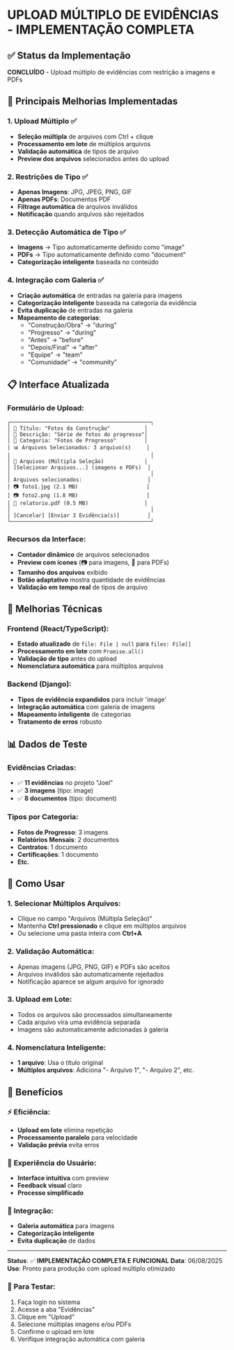 # UPLOAD MÚLTIPLO DE EVIDÊNCIAS - IMPLEMENTAÇÃO COMPLETA

## ✅ Status da Implementação
**CONCLUÍDO** - Upload múltiplo de evidências com restrição a imagens e PDFs

## 🚀 Principais Melhorias Implementadas

### 1. **Upload Múltiplo** ✅
- **Seleção múltipla** de arquivos com Ctrl + clique
- **Processamento em lote** de múltiplos arquivos
- **Validação automática** de tipos de arquivo
- **Preview dos arquivos** selecionados antes do upload

### 2. **Restrições de Tipo** ✅
- **Apenas Imagens**: JPG, JPEG, PNG, GIF
- **Apenas PDFs**: Documentos PDF
- **Filtrage automática** de arquivos inválidos
- **Notificação** quando arquivos são rejeitados

### 3. **Detecção Automática de Tipo** ✅
- **Imagens** → Tipo automaticamente definido como "image"
- **PDFs** → Tipo automaticamente definido como "document"
- **Categorização inteligente** baseada no conteúdo

### 4. **Integração com Galeria** ✅
- **Criação automática** de entradas na galeria para imagens
- **Categorização inteligente** baseada na categoria da evidência
- **Evita duplicação** de entradas na galeria
- **Mapeamento de categorias**:
  - "Construção/Obra" → "during"
  - "Progresso" → "during"  
  - "Antes" → "before"
  - "Depois/Final" → "after"
  - "Equipe" → "team"
  - "Comunidade" → "community"

## 📋 Interface Atualizada

### Formulário de Upload:
```
┌─────────────────────────────────────────────┐
│ 📝 Título: "Fotos da Construção"           │
│ 📄 Descrição: "Série de fotos do progresso"│
│ 📁 Categoria: "Fotos de Progresso"         │
│ 📊 Arquivos Selecionados: 3 arquivo(s)     │
│                                             │
│ 📎 Arquivos (Múltipla Seleção)             │
│ [Selecionar Arquivos...] (imagens e PDFs)  │
│                                             │
│ Arquivos selecionados:                     │
│ 📷 foto1.jpg (2.1 MB)                      │
│ 📷 foto2.png (1.8 MB)                      │
│ 📄 relatorio.pdf (0.5 MB)                  │
│                                             │
│ [Cancelar] [Enviar 3 Evidência(s)]         │
└─────────────────────────────────────────────┘
```

### Recursos da Interface:
- **Contador dinâmico** de arquivos selecionados
- **Preview com ícones** (📷 para imagens, 📄 para PDFs)
- **Tamanho dos arquivos** exibido
- **Botão adaptativo** mostra quantidade de evidências
- **Validação em tempo real** de tipos de arquivo

## 🔧 Melhorias Técnicas

### Frontend (React/TypeScript):
- **Estado atualizado** de `file: File | null` para `files: File[]`
- **Processamento em lote** com `Promise.all()`
- **Validação de tipo** antes do upload
- **Nomenclatura automática** para múltiplos arquivos

### Backend (Django):
- **Tipos de evidência expandidos** para incluir 'image'
- **Integração automática** com galeria de imagens
- **Mapeamento inteligente** de categorias
- **Tratamento de erros** robusto

## 📊 Dados de Teste

### Evidências Criadas:
- ✅ **11 evidências** no projeto "Joel"
- ✅ **3 imagens** (tipo: image)
- ✅ **8 documentos** (tipo: document)

### Tipos por Categoria:
- **Fotos de Progresso**: 3 imagens
- **Relatórios Mensais**: 2 documentos
- **Contratos**: 1 documento
- **Certificações**: 1 documento
- **Etc.**

## 🎯 Como Usar

### 1. **Selecionar Múltiplos Arquivos**:
- Clique no campo "Arquivos (Múltipla Seleção)"
- Mantenha **Ctrl pressionado** e clique em múltiplos arquivos
- Ou selecione uma pasta inteira com **Ctrl+A**

### 2. **Validação Automática**:
- Apenas imagens (JPG, PNG, GIF) e PDFs são aceitos
- Arquivos inválidos são automaticamente rejeitados
- Notificação aparece se algum arquivo for ignorado

### 3. **Upload em Lote**:
- Todos os arquivos são processados simultaneamente
- Cada arquivo vira uma evidência separada
- Imagens são automaticamente adicionadas à galeria

### 4. **Nomenclatura Inteligente**:
- **1 arquivo**: Usa o título original
- **Múltiplos arquivos**: Adiciona "- Arquivo 1", "- Arquivo 2", etc.

## 🚀 Benefícios

### ⚡ **Eficiência**:
- **Upload em lote** elimina repetição
- **Processamento paralelo** para velocidade
- **Validação prévia** evita erros

### 🎨 **Experiência do Usuário**:
- **Interface intuitiva** com preview
- **Feedback visual** claro
- **Processo simplificado**

### 🔗 **Integração**:
- **Galeria automática** para imagens
- **Categorização inteligente**
- **Evita duplicação** de dados

---

**Status**: ✅ **IMPLEMENTAÇÃO COMPLETA E FUNCIONAL**
**Data**: 06/08/2025
**Uso**: Pronto para produção com upload múltiplo otimizado

### 🧪 Para Testar:
1. Faça login no sistema
2. Acesse a aba "Evidências" 
3. Clique em "Upload"
4. Selecione múltiplas imagens e/ou PDFs
5. Confirme o upload em lote
6. Verifique integração automática com galeria
